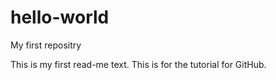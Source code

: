 # hello-world
My first repositry

This is my first read-me text.
This is for the tutorial for GitHub.

